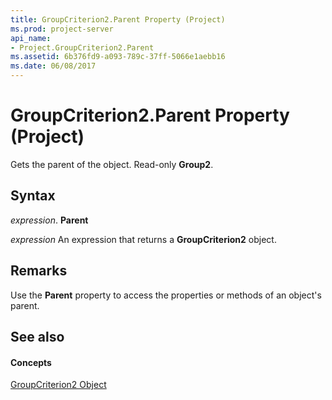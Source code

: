 ```yaml
---
title: GroupCriterion2.Parent Property (Project)
ms.prod: project-server
api_name:
- Project.GroupCriterion2.Parent
ms.assetid: 6b376fd9-a093-789c-37ff-5066e1aebb16
ms.date: 06/08/2017
---
```



# GroupCriterion2.Parent Property (Project)

Gets the parent of the object. Read-only  **Group2**.


## Syntax

 _expression_. **Parent**

 _expression_ An expression that returns a **GroupCriterion2** object.


## Remarks

Use the  **Parent** property to access the properties or methods of an object's parent.


## See also


#### Concepts


[GroupCriterion2 Object](Project.GroupCriterion2.md)

